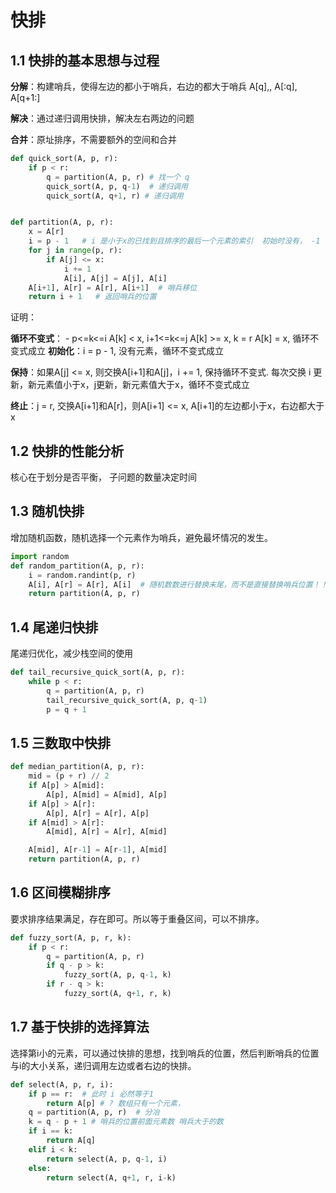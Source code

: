 # 快排

## 1.1 快排的基本思想与过程

**分解**：构建哨兵，使得左边的都小于哨兵，右边的都大于哨兵 A[q],, A[:q], A[q+1:]

**解决**：通过递归调用快排，解决左右两边的问题

**合并**：原址排序，不需要额外的空间和合并

```python
def quick_sort(A, p, r):
    if p < r:
        q = partition(A, p, r) # 找一个 q 
        quick_sort(A, p, q-1)  # 递归调用
        quick_sort(A, q+1, r) # 递归调用


def partition(A, p, r):
    x = A[r] 
    i = p - 1   # i 是小于x的已找到且排序的最后一个元素的索引  初始时没有， -1 位置，后续 [i+1,j] 元素一定大于，因为如果小于，就给了，j后面的元素未知。
    for j in range(p, r):
        if A[j] <= x:
            i += 1 
            A[i], A[j] = A[j], A[i]
    A[i+1], A[r] = A[r], A[i+1]  # 哨兵移位
    return i + 1   # 返回哨兵的位置
```

证明：  

**循环不变式**：
    - p<=k<=i A[k] < x, i+1<=k<=j A[k] >= x, k = r A[k] = x, 循环不变式成立
**初始化**：i = p - 1, 没有元素，循环不变式成立

**保持**：如果A[j] <= x, 则交换A[i+1]和A[j]，i += 1, 保持循环不变式. 每次交换 i 更新，新元素值小于x，j更新，新元素值大于x，循环不变式成立

**终止**：j = r, 交换A[i+1]和A[r]，则A[i+1] <= x, A[i+1]的左边都小于x，右边都大于x


## 1.2 快排的性能分析
核心在于划分是否平衡， 子问题的数量决定时间 



## 1.3 随机快排 

增加随机函数，随机选择一个元素作为哨兵，避免最坏情况的发生。

```python
import random
def random_partition(A, p, r):
    i = random.randint(p, r)
    A[i], A[r] = A[r], A[i]  # 随机数数进行替换末尾，而不是直接替换哨兵位置！！！！！！
    return partition(A, p, r)
```

## 1.4 尾递归快排

尾递归优化，减少栈空间的使用

```python
def tail_recursive_quick_sort(A, p, r):
    while p < r:
        q = partition(A, p, r)
        tail_recursive_quick_sort(A, p, q-1)
        p = q + 1
```

## 1.5 三数取中快排

```python
def median_partition(A, p, r):
    mid = (p + r) // 2
    if A[p] > A[mid]:
        A[p], A[mid] = A[mid], A[p]
    if A[p] > A[r]:
        A[p], A[r] = A[r], A[p]
    if A[mid] > A[r]:
        A[mid], A[r] = A[r], A[mid]

    A[mid], A[r-1] = A[r-1], A[mid]
    return partition(A, p, r)
```

## 1.6 区间模糊排序 
要求排序结果满足，存在即可。所以等于重叠区间，可以不排序。
```python
def fuzzy_sort(A, p, r, k):
    if p < r:
        q = partition(A, p, r)
        if q - p > k:
            fuzzy_sort(A, p, q-1, k)
        if r - q > k:
            fuzzy_sort(A, q+1, r, k)
```
## 1.7 基于快排的选择算法

选择第i小的元素，可以通过快排的思想，找到哨兵的位置，然后判断哨兵的位置与i的大小关系，递归调用左边或者右边的快排。

```python
def select(A, p, r, i):
    if p == r:  # 此时 i 必然等于1 
        return A[p] # ? 数组只有一个元素，
    q = partition(A, p, r)  # 分冶 
    k = q - p + 1 # 哨兵的位置前面元素数 哨兵大于的数 
    if i == k:
        return A[q]
    elif i < k:
        return select(A, p, q-1, i)
    else:
        return select(A, q+1, r, i-k)
``` 
